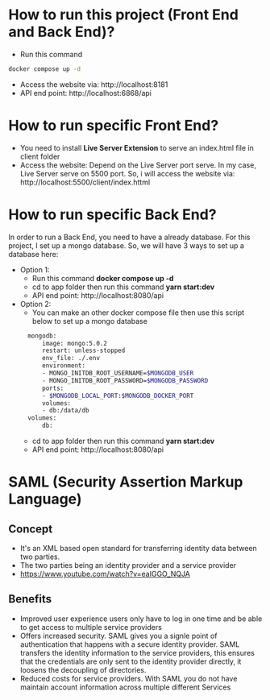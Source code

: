 # How to run this project (Front End and Back End)?

- Run this command

```bash
docker compose up -d
```

- Access the website via: http://localhost:8181
- API end point: http://localhost:6868/api

# How to run specific Front End?

- You need to install **Live Server Extension** to serve an index.html file in client folder
- Access the website: Depend on the Live Server port serve. In my case, Live Server serve on 5500 port. So, i will access the website via: http://localhost:5500/client/index.httml

# How to run specific Back End?

In order to run a Back End, you need to have a already database. For this project, I set up a mongo database. So, we will have 3 ways to set up a database here:

- Option 1:
  - Run this command **docker compose up -d**
  - cd to app folder then run this command **yarn start:dev**
  - API end point: http://localhost:8080/api
- Option 2:
  - You can make an other docker compose file then use this script below to set up a mongo database
  ```bash
    mongodb:
        image: mongo:5.0.2
        restart: unless-stopped
        env_file: ./.env
        environment:
        - MONGO_INITDB_ROOT_USERNAME=$MONGODB_USER
        - MONGO_INITDB_ROOT_PASSWORD=$MONGODB_PASSWORD
        ports:
        - $MONGODB_LOCAL_PORT:$MONGODB_DOCKER_PORT
        volumes:
        - db:/data/db
    volumes:
        db:
  ```
  - cd to app folder then run this command **yarn start:dev**
  - API end point: http://localhost:8080/api

# SAML (Security Assertion Markup Language)

## Concept

- It's an XML based open standard for transferring identity data between two parties.
- The two parties being an identity provider and a service provider
- https://www.youtube.com/watch?v=eaIGGO_NQJA

## Benefits

- Improved user experience users only have to log in one time and be able to get access to multiple service providers
- Offers increased security. SAML gives you a signle point of authentication that happens with a secure identity provider.
  SAML transfers the identity information to the service providers, this ensures that the credentials are only sent to the
  identity provider directly, it loosens the decoupling of directories.
- Reduced costs for service providers. With SAML you do not have maintain account information across multiple different Services
